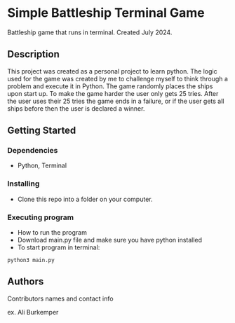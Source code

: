 # Simple Battleship Terminal Game

Battleship game that runs in terminal. Created July 2024.

## Description

This project was created as a personal project to learn python. The logic used for the game was created by me to challenge myself to think through a problem and execute it in Python. 
The game randomly places the ships upon start up. To make the game harder the user only gets 25 tries. After the user uses their 25 tries the game ends in a failure, or if the user gets all ships before then the user is declared
a winner.

## Getting Started

### Dependencies

* Python, Terminal

### Installing

* Clone this repo into a folder on your computer.

### Executing program

* How to run the program
* Download main.py file and make sure you have python installed
* To start program in terminal:
```
python3 main.py
```

## Authors

Contributors names and contact info

ex. Ali Burkemper

